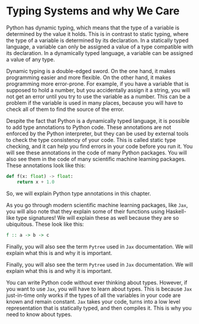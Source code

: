 # Typing Systems and why We Care

Python has dynamic typing, which means that the type of a variable is determined by the value it holds. This is in contrast to static typing, where the type of a variable is determined by its declaration. In a statically typed language, a variable can only be assigned a value of a type compatible with its declaration. In a dynamically typed language, a variable can be assigned a value of any type.

Dynamic typing is a double-edged sword. On the one hand, it makes programming easier and more flexible. On the other hand, it makes programming more error-prone. For example, if you have a variable that is supposed to hold a number, but you accidentally assign it a string, you will not get an error until you try to use the variable as a number. This can be a problem if the variable is used in many places, because you will have to check all of them to find the source of the error.

Despite the fact that Python is a dynamically typed language, it is possible to add type annotations to Python code. These annotations are not enforced by the Python interpreter, but they can be used by external tools to check the type consistency of your code. This is called static type checking, and it can help you find errors in your code before you run it.
You will see these annotations in the code of many Python packages. You will also see them in the code of many scientific machine learning packages. These annotations look like this:
    
```python
def f(x: float) -> float:
    return x + 1.0
```

So, we will explain Python type annotations in this chapter.

As you go through modern scientific machine learning packages, like `Jax`, you will also note that they explain some of their functions using Haskell-like type signatures! We will explain these as well because they are so ubiquitous.
These look like this:

```haskell
f :: a -> b -> c
```

Finally, you will also see the term `Pytree` used in `Jax` documentation. We will explain what this is and why it is important.

Finally, you will also see the term `Pytree` used in `Jax` documentation. We will explain what this is and why it is important.

You can write Python code without ever thinking about types. However, if you want to use `Jax`, you will have to learn about types. This is because `Jax` just-in-time only works if the types of all the variables in your code are known and remain constant. `Jax` takes your code, turns into a low level representation that is statically typed, and then compiles it. This is why you need to know about types.

